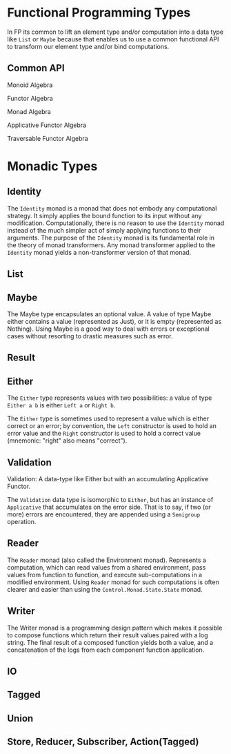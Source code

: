 # Functional Programming Types
In FP its common to lift an element type and/or computation into a data type like `List` or `Maybe` because that enables us to use a common functional API to transform our element type and/or bind computations.

## Common API

Monoid Algebra

Functor Algebra

Monad Algebra

Applicative Functor Algebra

Traversable Functor Algebra

# Monadic Types



## Identity

The `Identity` monad is a monad that does not embody any computational strategy. It simply applies the bound function to its input without any modification. Computationally, there is no reason to use the `Identity` monad instead of the much simpler act of simply applying functions to their arguments. The purpose of the `Identity` monad is its fundamental role in the theory of monad transformers. Any monad transformer applied to the `Identity` monad yields a non-transformer version of that monad.

## List



## Maybe

 The Maybe type encapsulates an optional value. A value of type Maybe either contains a value (represented as Just), or it is empty (represented as Nothing). Using Maybe is a good way to deal with errors or exceptional cases without resorting to drastic measures such as error.





## Result



## Either

The `Either` type represents values with two possibilities: a value of type `Either a b` is either `Left a` or `Right b`.

The `Either` type is sometimes used to represent a value which is either correct or an error; by convention, the `Left` constructor is used to hold an error value and the `Right` constructor is used to hold a correct value (mnemonic: "right" also means "correct").



## Validation

Validation: A data-type like Either but with an accumulating Applicative Functor.

The `Validation` data type is isomorphic to `Either`, but has an instance of `Applicative` that accumulates on the error side. That is to say, if two (or more) errors are encountered, they are appended using a `Semigroup` operation.



## Reader

The `Reader` monad (also called the Environment monad). Represents a computation, which can read values from a shared environment, pass values from function to function, and execute sub-computations in a modified environment. Using `Reader` monad for such computations is often clearer and easier than using the `Control.Monad.State.State` monad.



## Writer

The Writer monad is a programming design pattern which makes it possible to compose functions which return their result values paired with a log string. The final result of a composed function yields both a value, and a concatenation of the logs from each component function application.



## IO



## Tagged



## Union



## Store, Reducer, Subscriber, Action(Tagged)



